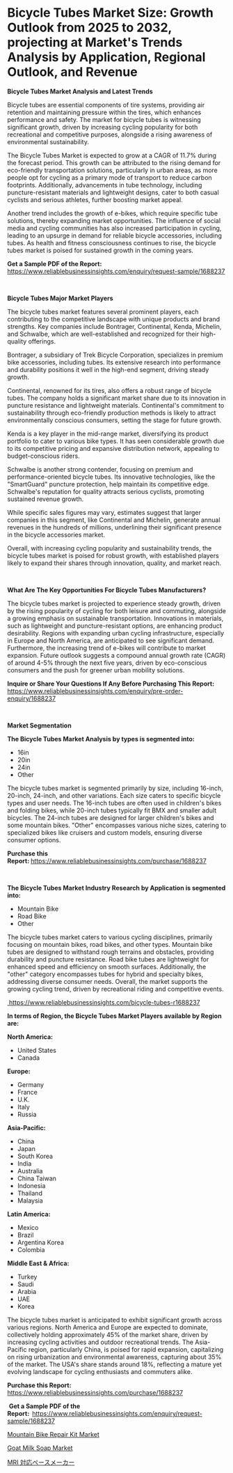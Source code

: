 <p><h1>Bicycle Tubes Market Size: Growth Outlook from 2025 to 2032, projecting at Market's Trends Analysis by Application, Regional Outlook, and Revenue</h1></p><p><strong>Bicycle Tubes Market Analysis and Latest Trends</strong></p>
<p><p>Bicycle tubes are essential components of tire systems, providing air retention and maintaining pressure within the tires, which enhances performance and safety. The market for bicycle tubes is witnessing significant growth, driven by increasing cycling popularity for both recreational and competitive purposes, alongside a rising awareness of environmental sustainability.</p><p>The Bicycle Tubes Market is expected to grow at a CAGR of 11.7% during the forecast period. This growth can be attributed to the rising demand for eco-friendly transportation solutions, particularly in urban areas, as more people opt for cycling as a primary mode of transport to reduce carbon footprints. Additionally, advancements in tube technology, including puncture-resistant materials and lightweight designs, cater to both casual cyclists and serious athletes, further boosting market appeal.</p><p>Another trend includes the growth of e-bikes, which require specific tube solutions, thereby expanding market opportunities. The influence of social media and cycling communities has also increased participation in cycling, leading to an upsurge in demand for reliable bicycle accessories, including tubes. As health and fitness consciousness continues to rise, the bicycle tubes market is poised for sustained growth in the coming years.</p></p>
<p><strong>Get a Sample PDF of the Report:&nbsp;</strong> <a href="https://www.reliablebusinessinsights.com/enquiry/request-sample/1688237?utm_campaign=39&utm_medium=2&utm_source=Github&utm_content=ia&utm_term=09022025&utm_id=bicycle-tubes">https://www.reliablebusinessinsights.com/enquiry/request-sample/1688237</a></p>
<p>&nbsp;</p>
<p><strong>Bicycle Tubes Major Market Players</strong></p>
<p><p>The bicycle tubes market features several prominent players, each contributing to the competitive landscape with unique products and brand strengths. Key companies include Bontrager, Continental, Kenda, Michelin, and Schwalbe, which are well-established and recognized for their high-quality offerings.</p><p>Bontrager, a subsidiary of Trek Bicycle Corporation, specializes in premium bike accessories, including tubes. Its extensive research into performance and durability positions it well in the high-end segment, driving steady growth.</p><p>Continental, renowned for its tires, also offers a robust range of bicycle tubes. The company holds a significant market share due to its innovation in puncture resistance and lightweight materials. Continental's commitment to sustainability through eco-friendly production methods is likely to attract environmentally conscious consumers, setting the stage for future growth.</p><p>Kenda is a key player in the mid-range market, diversifying its product portfolio to cater to various bike types. It has seen considerable growth due to its competitive pricing and expansive distribution network, appealing to budget-conscious riders.</p><p>Schwalbe is another strong contender, focusing on premium and performance-oriented bicycle tubes. Its innovative technologies, like the "SmartGuard" puncture protection, help maintain its competitive edge. Schwalbe's reputation for quality attracts serious cyclists, promoting sustained revenue growth.</p><p>While specific sales figures may vary, estimates suggest that larger companies in this segment, like Continental and Michelin, generate annual revenues in the hundreds of millions, underlining their significant presence in the bicycle accessories market. </p><p>Overall, with increasing cycling popularity and sustainability trends, the bicycle tubes market is poised for robust growth, with established players likely to expand their shares through innovation, quality, and market reach.</p></p>
<p>&nbsp;</p>
<p><strong>What Are The Key Opportunities For Bicycle Tubes Manufacturers?</strong></p>
<p><p>The bicycle tubes market is projected to experience steady growth, driven by the rising popularity of cycling for both leisure and commuting, alongside a growing emphasis on sustainable transportation. Innovations in materials, such as lightweight and puncture-resistant options, are enhancing product desirability. Regions with expanding urban cycling infrastructure, especially in Europe and North America, are anticipated to see significant demand. Furthermore, the increasing trend of e-bikes will contribute to market expansion. Future outlook suggests a compound annual growth rate (CAGR) of around 4-5% through the next five years, driven by eco-conscious consumers and the push for greener urban mobility solutions.</p></p>
<p><strong>Inquire or Share Your Questions If Any Before Purchasing This Report:</strong> <a href="https://www.reliablebusinessinsights.com/enquiry/pre-order-enquiry/1688237?utm_campaign=39&utm_medium=2&utm_source=Github&utm_content=ia&utm_term=09022025&utm_id=bicycle-tubes">https://www.reliablebusinessinsights.com/enquiry/pre-order-enquiry/1688237</a></p>
<p>&nbsp;</p>
<p><strong>Market Segmentation</strong></p>
<p><strong>The Bicycle Tubes Market Analysis by types is segmented into:</strong></p>
<p><ul><li>16in</li><li>20in</li><li>24in</li><li>Other</li></ul></p>
<p><p>The bicycle tubes market is segmented primarily by size, including 16-inch, 20-inch, 24-inch, and other variations. Each size caters to specific bicycle types and user needs. The 16-inch tubes are often used in children's bikes and folding bikes, while 20-inch tubes typically fit BMX and smaller adult bicycles. The 24-inch tubes are designed for larger children's bikes and some mountain bikes. "Other" encompasses various niche sizes, catering to specialized bikes like cruisers and custom models, ensuring diverse consumer options.</p></p>
<p><strong>Purchase this Report:&nbsp;</strong><a href="https://www.reliablebusinessinsights.com/purchase/1688237?utm_campaign=39&utm_medium=2&utm_source=Github&utm_content=ia&utm_term=09022025&utm_id=bicycle-tubes">https://www.reliablebusinessinsights.com/purchase/1688237</a></p>
<p>&nbsp;</p>
<p><strong>The Bicycle Tubes Market Industry Research by Application is segmented into:</strong></p>
<p><ul><li>Mountain Bike</li><li>Road Bike</li><li>Other</li></ul></p>
<p><p>The bicycle tubes market caters to various cycling disciplines, primarily focusing on mountain bikes, road bikes, and other types. Mountain bike tubes are designed to withstand rough terrains and obstacles, providing durability and puncture resistance. Road bike tubes are lightweight for enhanced speed and efficiency on smooth surfaces. Additionally, the "other" category encompasses tubes for hybrid and specialty bikes, addressing diverse consumer needs. Overall, the market supports the growing cycling trend, driven by recreational riding and competitive events.</p></p>
<p><a href="https://www.reliablebusinessinsights.com/bicycle-tubes-r1688237?utm_campaign=39&utm_medium=2&utm_source=Github&utm_content=ia&utm_term=09022025&utm_id=bicycle-tubes">&nbsp;https://www.reliablebusinessinsights.com/bicycle-tubes-r1688237</a></p>
<p><strong>In terms of Region, the Bicycle Tubes Market Players available by Region are:</strong></p>
<p>
    <p> <strong> North America: </strong>
        <ul>
            <li>United States</li>
            <li>Canada</li>
        </ul>
        </p> 
    <p> <strong> Europe: </strong>
        <ul>
            <li>Germany</li>
            <li>France</li>
            <li>U.K.</li>
            <li>Italy</li>
            <li>Russia</li>
        </ul>
        </p> 
    <p> <strong> Asia-Pacific: </strong>
        <ul>
            <li>China</li>
            <li>Japan</li>
            <li>South Korea</li>
            <li>India</li>
            <li>Australia</li>
            <li>China Taiwan</li>
            <li>Indonesia</li>
            <li>Thailand</li>
            <li>Malaysia</li>
        </ul>
        </p> 
    <p> <strong> Latin America: </strong>
        <ul>
            <li>Mexico</li>
            <li>Brazil</li>
            <li>Argentina Korea</li>
            <li>Colombia</li>
        </ul>
        </p> 
    <p> <strong> Middle East & Africa: </strong>
        <ul>
            <li>Turkey</li>
            <li>Saudi</li>
            <li>Arabia</li>
            <li>UAE</li>
            <li>Korea</li>
        </ul>
    </p>
    </p>
<p><p>The bicycle tubes market is anticipated to exhibit significant growth across various regions. North America and Europe are expected to dominate, collectively holding approximately 45% of the market share, driven by increasing cycling activities and outdoor recreational trends. The Asia-Pacific region, particularly China, is poised for rapid expansion, capitalizing on rising urbanization and environmental awareness, capturing about 35% of the market. The USA's share stands around 18%, reflecting a mature yet evolving landscape for cycling enthusiasts and commuters alike.</p></p>
<p><strong>Purchase this Report: </strong><a href="https://www.reliablebusinessinsights.com/purchase/1688237?utm_campaign=39&utm_medium=2&utm_source=Github&utm_content=ia&utm_term=09022025&utm_id=bicycle-tubes">https://www.reliablebusinessinsights.com/purchase/1688237</a></p>
<p>&nbsp;<strong>Get a Sample PDF of the Report:&nbsp;&nbsp;</strong><a href="https://www.reliablebusinessinsights.com/enquiry/request-sample/1688237?utm_campaign=39&utm_medium=2&utm_source=Github&utm_content=ia&utm_term=09022025&utm_id=bicycle-tubes">https://www.reliablebusinessinsights.com/enquiry/request-sample/1688237</a></p>
<p><strong></strong></p>
<p><p><a href="https://github.com/domizinassh/Market-Research-Report-List-1/blob/main/mountain-bike-repair-kit-market.md?utm_campaign=39&utm_medium=2&utm_source=Github&utm_content=ia&utm_term=09022025&utm_id=bicycle-tubes">Mountain Bike Repair Kit Market</a></p><p><a href="https://github.com/tsiteymargat/Market-Research-Report-List-1/blob/main/goat-milk-soap-market.md?utm_campaign=39&utm_medium=2&utm_source=Github&utm_content=ia&utm_term=09022025&utm_id=bicycle-tubes">Goat Milk Soap Market</a></p><p><a href="https://github.com/mohamedbakry57/Market-Research-Report-List-6/blob/main/323516335764.md?utm_campaign=39&utm_medium=2&utm_source=Github&utm_content=ia&utm_term=09022025&utm_id=bicycle-tubes">MRI 対応ペースメーカー</a></p></p>